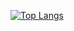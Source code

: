 [![Top Langs](https://github-readme-stats-tawny-five-83.vercel.app/api/top-langs/?username=xl4624&exclude_repo=github-readme-stats,dotfiles,sQR,multiplayer-chess&custom_title=Hi%20there%20%F0%9F%91%8B&layout=compact&card_width=350)](https://github.com/xl4624)

<!--
**xl4624/xl4624** is a ✨ _special_ ✨ repository because its `README.md` (this file) appears on your GitHub profile.

Here are some ideas to get you started:

- 🔭 I’m currently working on ...
- 🌱 I’m currently learning ...
- 👯 I’m looking to collaborate on ...
- 🤔 I’m looking for help with ...
- 💬 Ask me about ...
- 📫 How to reach me: ...
- 😄 Pronouns: ...
- ⚡ Fun fact: ...
--!>
